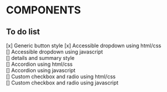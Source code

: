 <h1>COMPONENTS</h1>

<h2>To do list</h2>
[x] Generic button style
[x] Accessible dropdown using html/css <br>
[] Accessible dropdown using javascript <br>
[] details and summary style <br>
[] Accordion using html/css <br>
[] Accordion using javascript <br>
[] Custom checkbox and radio using html/css <br>
[] Custom checkbox and radio using javascript <br>